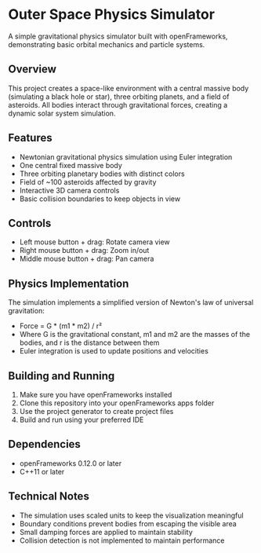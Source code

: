# Outer Space Physics Simulator

A simple gravitational physics simulator built with openFrameworks, demonstrating basic orbital mechanics and particle systems.

## Overview

This project creates a space-like environment with a central massive body (simulating a black hole or star), three orbiting planets, and a field of asteroids. All bodies interact through gravitational forces, creating a dynamic solar system simulation.

## Features

- Newtonian gravitational physics simulation using Euler integration
- One central fixed massive body
- Three orbiting planetary bodies with distinct colors
- Field of ~100 asteroids affected by gravity
- Interactive 3D camera controls
- Basic collision boundaries to keep objects in view

## Controls

- Left mouse button + drag: Rotate camera view
- Right mouse button + drag: Zoom in/out
- Middle mouse button + drag: Pan camera

## Physics Implementation

The simulation implements a simplified version of Newton's law of universal gravitation:
- Force = G * (m1 * m2) / r²
- Where G is the gravitational constant, m1 and m2 are the masses of the bodies, and r is the distance between them
- Euler integration is used to update positions and velocities

## Building and Running

1. Make sure you have openFrameworks installed
2. Clone this repository into your openFrameworks apps folder
3. Use the project generator to create project files
4. Build and run using your preferred IDE

## Dependencies

- openFrameworks 0.12.0 or later
- C++11 or later

## Technical Notes

- The simulation uses scaled units to keep the visualization meaningful
- Boundary conditions prevent bodies from escaping the visible area
- Small damping forces are applied to maintain stability
- Collision detection is not implemented to maintain performance
